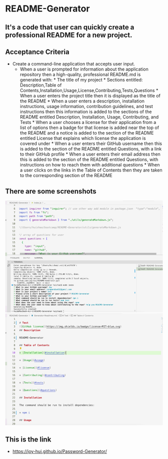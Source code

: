 # README-Generator

## It's a code that user can quickly create a professional README for a new project.

## Acceptance Criteria

* Create a command-line application that accepts user input.
  * When a user is prompted for information about the application repository then a high-quality, professional README.md is generated with:
        * The title of my project
        * Sections entitled: Description,Table of Contents,Installation,Usage,License,Contributing,Tests,Questions
        * When a user enters the project title then it is displayed as the title of the README
        * When a user enters a description, installation instructions, usage information, contribution guidelines, and test instructions then this information is added to the sections of the README entitled Description, Installation, Usage, Contributing, and Tests
        * When a user chooses a license for their application from a list of options then a badge for that license is added near the top of the README and a notice is added to the section of the README entitled License that explains which license the application is covered under
        * When a user enters their GitHub username then this is added to the section of the README entitled Questions, with a link to their GitHub profile
        * When a user enters their email address then this is added to the section of the README entitled Questions, with instructions on how to reach them with additional questions
        * When a user clicks on the links in the Table of Contents then they are taken to the corresponding section of the README
 
## There are some screenshots
![image of screenshot2](1.png)
![image of screenshot1](2.png)


## This is the link
*  https://joy-hui.github.io/Password-Generator/



